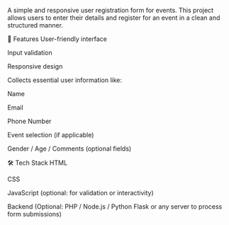 A simple and responsive user registration form for events. This project allows users to enter their details and register for an event in a clean and structured manner.

🚀 Features
User-friendly interface

Input validation

Responsive design

Collects essential user information like:

Name

Email

Phone Number

Event selection (if applicable)

Gender / Age / Comments (optional fields)

🛠️ Tech Stack
HTML

CSS

JavaScript (optional: for validation or interactivity)

Backend (Optional: PHP / Node.js / Python Flask or any server to process form submissions)
